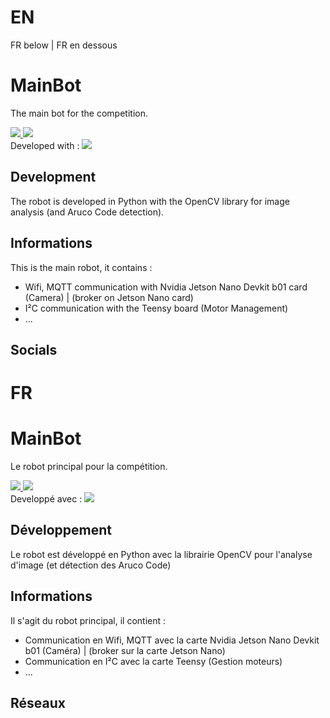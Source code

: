 # EN
FR below | FR en dessous
# MainBot
The main bot for the competition.

<a href="https://www.python.org/" target="_blank">
    <image src="https://img.shields.io/badge/Python-v3.6.9-3776AB.svg?logo=python&longCache=true&style=flat">
</a>
<a href="#">
    <image src="https://img.shields.io/badge/OpenCV-v4.x.x-FFFFFF.svg?logo=OpenCV&longCache=true&style=flat">
</a>
<br>
<span>Developed with : <a href="https://code.visualstudio.com/" target="_blank"><image src="https://img.shields.io/badge/Visual Studio Code-v1.76.2-007ACC.svg?logo=visual-studio-code&logoColor=007ACC&style=flat"></a></span>

## Development
The robot is developed in Python with the OpenCV library for image analysis (and Aruco Code detection).
    
## Informations
This is the main robot, it contains :
* Wifi, MQTT communication with Nvidia Jetson Nano Devkit b01 card (Camera) | (broker on Jetson Nano card)
* I²C communication with the Teensy board (Motor Management)
* ...

## Socials
<!--[Site](https://arduitank.be) - [GitHub](https://github.com/ArduiTank) - [Discord](https://discord.gg/D77Vxmehk7)-->

# FR
# MainBot
Le robot principal pour la compétition.

<a href="https://www.python.org/" target="_blank">
    <image src="https://img.shields.io/badge/Python-v3.6.9-3776AB.svg?logo=python&longCache=true&style=flat">
</a>
<a href="#">
    <image src="https://img.shields.io/badge/OpenCV-v4.x.x-FFFFFF.svg?logo=OpenCV&longCache=true&style=flat">
</a>
<br>
<span>Developpé avec : <a href="https://code.visualstudio.com/" target="_blank"><image src="https://img.shields.io/badge/Visual Studio Code-v1.76.2-007ACC.svg?logo=visual-studio-code&logoColor=007ACC&style=flat"></a></span>

## Développement
Le robot est développé en Python avec la librairie OpenCV pour l'analyse d'image (et détection des Aruco Code)
    
## Informations
Il s'agit du robot principal, il contient :
* Communication en Wifi, MQTT avec la carte Nvidia Jetson Nano Devkit b01 (Caméra) | (broker sur la carte Jetson Nano)
* Communication en I²C avec la carte Teensy (Gestion moteurs)
* ...

## Réseaux
<!--[Site](https://arduitank.be) - [GitHub](https://github.com/ArduiTank) - [Discord](https://discord.gg/D77Vxmehk7)-->

